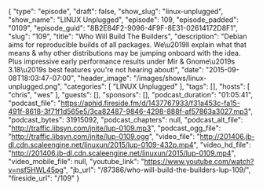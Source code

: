 {
  "type": "episode",
  "draft": false,
  "show_slug": "linux-unplugged",
  "show_name": "LINUX Unplugged",
  "episode": 109,
  "episode_padded": "0109",
  "episode_guid": "8B2E84F2-9096-4F9F-8E31-02614172D8F1",
  "slug": "109",
  "title": "Who Will Build The Builders",
  "description": "Debian aims for reproducible builds of all packages. We\u2019ll explain what that means & why other distributions may be jumping onboard with the idea. Plus impressive early performance results under Mir & Gnome\u2019s 3.18\u2019s best features you're not hearing about!",
  "date": "2015-09-08T18:03:47-07:00",
  "header_image": "/images/shows/linux-unplugged.png",
  "categories": [
    "LINUX Unplugged"
  ],
  "tags": [],
  "hosts": [
    "chris",
    "wes"
  ],
  "guests": [],
  "sponsors": [],
  "podcast_duration": "01:05:41",
  "podcast_file": "https://aphid.fireside.fm/d/1437767933/f31a453c-fa15-491f-8618-3f71f1d565e5/3ca82487-9846-4298-888f-af57863a3027.mp3",
  "podcast_bytes": 31915092,
  "podcast_chapters": null,
  "podcast_alt_file": "http://traffic.libsyn.com/jnite/lup-0109.mp3",
  "podcast_ogg_file": "http://traffic.libsyn.com/jnite/lup-0109.ogg",
  "video_file": "http://201406.jb-dl.cdn.scaleengine.net/linuxun/2015/lup-0109-432p.mp4",
  "video_hd_file": "http://201406.jb-dl.cdn.scaleengine.net/linuxun/2015/lup-0109.mp4",
  "video_mobile_file": null,
  "youtube_link": "https://www.youtube.com/watch?v=nsf5HWL45pg",
  "jb_url": "/87386/who-will-build-the-builders-lup-109/",
  "fireside_url": "/109"
}

